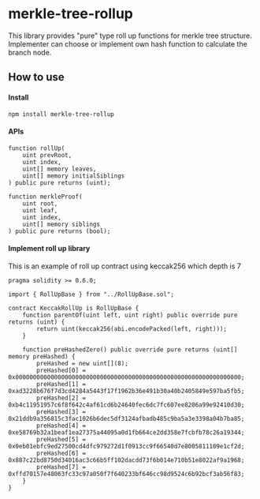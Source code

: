 # merkle-tree-rollup

This library provides "pure" type roll up functions for merkle tree structure. Implementer can choose or implement own hash function to calculate the branch node.

## How to use

#### Install

```shell
npm install merkle-tree-rollup
```

#### APIs

```solidity
function rollUp(
    uint prevRoot,
    uint index,
    uint[] memory leaves,
    uint[] memory initialSiblings
) public pure returns (uint);

function merkleProof(
    uint root,
    uint leaf,
    uint index,
    uint[] memory siblings
) public pure returns (bool);
```

#### Implement roll up library

This is an example of roll up contract using keccak256 which depth is 7

```solidity
pragma solidity >= 0.6.0;

import { RollUpBase } from "../RollUpBase.sol";

contract KeccakRollUp is RollUpBase {
    function parentOf(uint left, uint right) public override pure returns (uint) {
        return uint(keccak256(abi.encodePacked(left, right)));
    }

    function preHashedZero() public override pure returns (uint[] memory preHashed) {
        preHashed = new uint[](8);
        preHashed[0] = 0x0000000000000000000000000000000000000000000000000000000000000000;
        preHashed[1] = 0xad3228b676f7d3cd4284a5443f17f1962b36e491b30a40b2405849e597ba5fb5;
        preHashed[2] = 0xb4c11951957c6f8f642c4af61cd6b24640fec6dc7fc607ee8206a99e92410d30;
        preHashed[3] = 0x21ddb9a356815c3fac1026b6dec5df3124afbadb485c9ba5a3e3398a04b7ba85;
        preHashed[4] = 0xe58769b32a1beaf1ea27375a44095a0d1fb664ce2dd358e7fcbfb78c26a19344;
        preHashed[5] = 0x0eb01ebfc9ed27500cd4dfc979272d1f0913cc9f66540d7e8005811109e1cf2d;
        preHashed[6] = 0x887c22bd8750d34016ac3c66b5ff102dacdd73f6b014e710b51e8022af9a1968;
        preHashed[7] = 0xffd70157e48063fc33c97a050f7f640233bf646cc98d9524c6b92bcf3ab56f83;
    }
}
```
